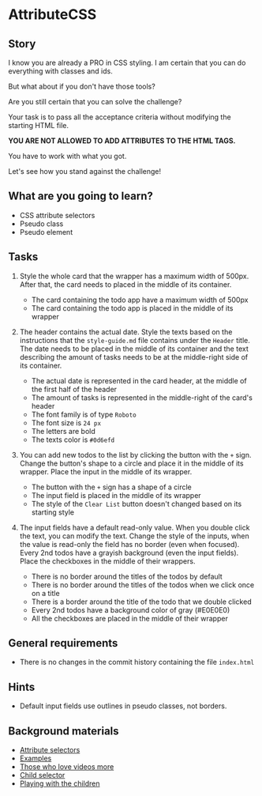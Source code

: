 # AttributeCSS

## Story

I know you are already a PRO in CSS styling.
I am certain that you can do everything with classes and ids.

But what about if you don't have those tools?

Are you still certain that you can solve the challenge?

Your task is to pass all the acceptance criteria without modifying the starting HTML file.

**YOU ARE NOT ALLOWED TO ADD ATTRIBUTES TO THE HTML TAGS.**

You have to work with what you got.

Let's see how you stand against the challenge!

## What are you going to learn?

- CSS attribute selectors
- Pseudo class
- Pseudo element

## Tasks

1. Style the whole card that the wrapper has a maximum width of 500px. After that, the card needs to placed in the middle of its container.
    - The card containing the todo app have a maximum width of 500px
    - The card containing the todo app is placed in the middle of its wrapper

2. The header contains the actual date. Style the texts based on the instructions that the `style-guide.md` file contains under the `Header` title. The date needs to be placed in the middle of its container  and the text describing the amount of tasks needs to be at the middle-right side of its container.
    - The actual date is represented in the card header, at the middle of the first half of the header
    - The amount of tasks is represented in the middle-right of the card's header
    - The font family is of type `Roboto`
    - The font size is `24 px`
    - The letters are bold
    - The texts color is `#0d6efd`

3. You can add new todos to the list by clicking the button with the `+` sign. Change the button's shape to a circle and place it in the middle of its wrapper. Place the input in the middle of its wrapper.
    - The button with the `+` sign has a shape of a circle
    - The input field is placed in the middle of its wrapper
    - The style of the `Clear List` button doesn't changed based on its starting style

4. The input fields have a default read-only value. When you double click the text, you can modify the text. Change the style of the inputs, when the value is read-only the field has no border (even when focused). Every 2nd todos have a grayish background (even the input fields). Place the checkboxes in the middle of their wrappers.
    - There is no border around the titles of the todos by default
    - There is no border around the titles of the todos when we click once on a title
    - There is a border around the title of the todo that we double clicked
    - Every 2nd todos have a background color of gray (#E0E0E0)
    - All the checkboxes are placed in the middle of their wrapper

## General requirements

- There is no changes in the commit history containing the file `index.html`

## Hints

- Default input fields use outlines in pseudo classes, not borders.

## Background materials

- <i class="far fa-exclamation"></i> [Attribute selectors](https://developer.mozilla.org/en-US/docs/Learn/CSS/Building_blocks/Selectors/Attribute_selectors)
- <i class="far fa-exclamation"></i> [Examples](https://developer.mozilla.org/en-US/docs/Web/CSS/Attribute_selectors)
- <i class="far fa-video"></i> [Those who love videos more](https://www.youtube.com/watch?v=GVocONem9lw&ab_channel=TheNetNinja)
- <i class="far fa-exclamation"></i> [Child selector](https://developer.mozilla.org/en-US/docs/Web/CSS/:nth-child)
- <i class="far fa-book-open"></i> [Playing with the children](https://css-tricks.com/useful-nth-child-recipies/)
